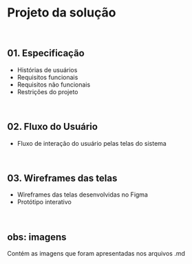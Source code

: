 # Projeto da solução

<br>

## 01. Especificação
 - Histórias de usuários
 - Requisitos funcionais
 - Requisitos não funcionais
 - Restrições do projeto


<br>

## 02. Fluxo do Usuário
  - Fluxo de interação do usuário pelas telas do sistema

<br>

## 03. Wireframes das telas
  
  - Wireframes das telas desenvolvidas no Figma
  - Protótipo interativo 

<br>

## obs: imagens
Contém as imagens que foram apresentadas nos arquivos .md

